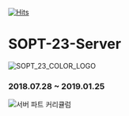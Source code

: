 [![Hits](https://hits.seeyoufarm.com/api/count/incr/badge.svg?url=https%3A%2F%2Fgithub.com%2Fbghgu&count_bg=%2379C83D&title_bg=%23555555&title=hits&edge_flat=false)](https://hits.seeyoufarm.com)

# SOPT-23-Server

![SOPT_23_COLOR_LOGO](https://github.com/bghgu/SOPT-23-Server/blob/master/SOPT_23_COLOR_LOGO.png)

### 2018.07.28 ~ 2019.01.25

![서버 파트 커리큘럼](https://github.com/bghgu/SOPT-23-Server/blob/master/%EC%84%9C%EB%B2%84%20%ED%8C%8C%ED%8A%B8%20%EC%BB%A4%EB%A6%AC%ED%81%98%EB%9F%BC.png)
